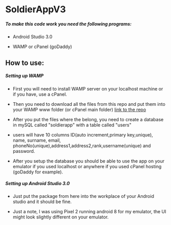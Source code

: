 # SoldierAppV3

##### To make this code work you need the following programs:

- Android Studio 3.0

- WAMP or cPanel (goDaddy)


## How to use:

##### Setting up WAMP

- First you will need to install WAMP server on your localhost machine or if you have, use a cPanel.

- Then you need to download all the files from this repo and put them into your WAMP www folder (or cPanel main folder) [link to the repo](
https://github.com/Avendril/Php-For-SoldierAppV2)

- After you put the files where the belong, you need to create a database in mySQL called "soldierapp" with a table called "users"

- users will have 10 columns ID(auto increment,primary key,unique), name, surname, email, phoneNo(unique),address1,address2,rank,username(unique) and password.

- After you setup the database you should be able to use the app on your emulator if you used localhost or anywhere if you used cPanel hosting (goDaddy for example).


##### Setting up Android Studio 3.0

- Just put the package from here into the workplace of your Android studio and it should be fine.

- Just a note, I was using Pixel 2 running android 8 for my emulator, the UI might look slightly different on your emulator.
